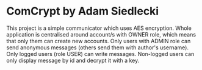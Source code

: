 # ComCrypt by Adam Siedlecki

This project is a simple communicator which uses AES encryption. Whole application is centralised around account/s with OWNER role, which means that only them can create new accounts. Only users with ADMIN role can send anonymous messages (others send them with author's username). Only logged users (role USER) can write messages. Non-logged users can only display message by id and decrypt it with a key.
